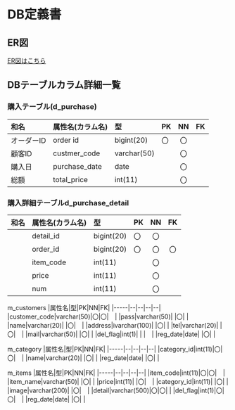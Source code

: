 # DB定義書
## ER図
[ER図はこちら](https://github.com/Aso2001374/2021sys-design/blob/main/0705kadai.md "ER図はこちら")

## DBテーブルカラム詳細一覧

### 購入テーブル(d_purchase)
|和名|属性名(カラム名)|型|PK|NN|FK|
|:---|:-----|:-|:-|:--:|:--:|
|オーダーID|order id|bigint(20)|〇|〇|　|
|顧客ID|custmer_code|varchar(50)| |〇| |
|購入日|purchase_date|date| |〇|　|
|総額|total_price|int(11)| |〇||

### 購入詳細テーブルd_purchase_detail
|和名|属性名(カラム名)|型|PK|NN|FK|
|:---|:-----|:--|:-|:-:|:--:|
||detail_id|bigint(20)|〇|〇|　|
||order_id|bigint(20)|〇|〇|〇|
||item_code|int(11)| |〇|　|
||price|int(11)| |〇||
||num|int(11)| |〇||

m_customers
|属性名|型|PK|NN|FK|
|-----|--|--|--|--|
|customer_code|varchar(50)|〇|〇|　|
|pass|varchar(50)| |〇| |
|name|varchar(20)| |〇|　|
|address|ivarchar(100)| |〇| |
|tel|varchar(20)| |〇|　|
|mail|varchar(50)| |〇| |
|del_flag|int(1)| | |　|
|reg_date|date| |〇| |

m_category
|属性名|型|PK|NN|FK|
|-----|--|--|--|--|
|category_id|int(11)|〇|〇|　|
|name|varchar(20)| |〇| |
|reg_date|date| |〇| |

m_items
|属性名|型|PK|NN|FK|
|-----|--|--|--|--|
|item_code|int(11)|〇|〇|　|
|item_name|varchar(50)| |〇| |
|price|int(11)| |〇|　|
|category_id|int(11)| |〇| |
|image|varchar(200)| |〇|　|
|detail|varchar(500)|〇|〇| |
|del_flag|int(1)|〇|〇|　|
|reg_date|date| |〇| |

